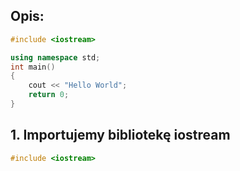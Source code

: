 ## Opis:
```cpp
#include <iostream>

using namespace std;
int main()
{
    cout << "Hello World";
    return 0;
}

```
## 1. Importujemy bibliotekę iostream
```cpp
#include <iostream>
```
